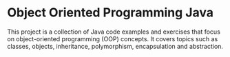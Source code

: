 # Object Oriented Programming Java
This project is a collection of Java code examples and exercises that focus on object-oriented programming (OOP) concepts. It covers topics such as classes, objects, inheritance, polymorphism, encapsulation and abstraction. 

